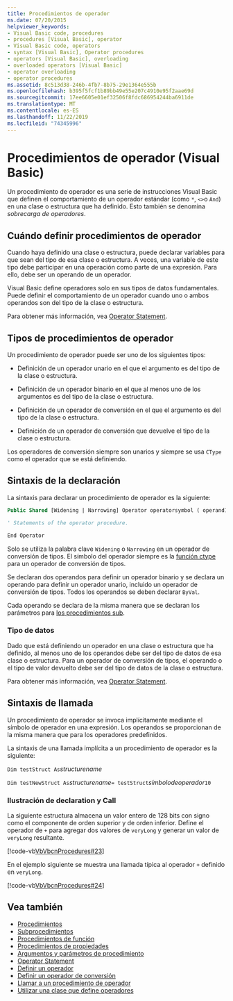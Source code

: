 ```yaml
---
title: Procedimientos de operador
ms.date: 07/20/2015
helpviewer_keywords:
- Visual Basic code, procedures
- procedures [Visual Basic], operator
- Visual Basic code, operators
- syntax [Visual Basic], Operator procedures
- operators [Visual Basic], overloading
- overloaded operators [Visual Basic]
- operator overloading
- operator procedures
ms.assetid: 8c513d38-246b-4fb7-8b75-29e1364e555b
ms.openlocfilehash: b395f5fcf1b89bb49e55e207c4910e95f2aae69d
ms.sourcegitcommit: 17ee6605e01ef32506f8fdc686954244ba6911de
ms.translationtype: MT
ms.contentlocale: es-ES
ms.lasthandoff: 11/22/2019
ms.locfileid: "74345996"
---
```

# <a name="operator-procedures-visual-basic"></a>Procedimientos de operador (Visual Basic)

Un procedimiento de operador es una serie de instrucciones Visual Basic que definen el comportamiento de un operador estándar (como `*`, `<>`o `And`) en una clase o estructura que ha definido. Esto también se denomina *sobrecarga de operadores*.

## <a name="when-to-define-operator-procedures"></a>Cuándo definir procedimientos de operador

Cuando haya definido una clase o estructura, puede declarar variables para que sean del tipo de esa clase o estructura. A veces, una variable de este tipo debe participar en una operación como parte de una expresión. Para ello, debe ser un operando de un operador.

Visual Basic define operadores solo en sus tipos de datos fundamentales. Puede definir el comportamiento de un operador cuando uno o ambos operandos son del tipo de la clase o estructura.

Para obtener más información, vea [Operator Statement](../../../../visual-basic/language-reference/statements/operator-statement.md).

## <a name="types-of-operator-procedure"></a>Tipos de procedimientos de operador

Un procedimiento de operador puede ser uno de los siguientes tipos:

- Definición de un operador unario en el que el argumento es del tipo de la clase o estructura.

- Definición de un operador binario en el que al menos uno de los argumentos es del tipo de la clase o estructura.

- Definición de un operador de conversión en el que el argumento es del tipo de la clase o estructura.

- Definición de un operador de conversión que devuelve el tipo de la clase o estructura.

 Los operadores de conversión siempre son unarios y siempre se usa `CType` como el operador que se está definiendo.

## <a name="declaration-syntax"></a>Sintaxis de la declaración

La sintaxis para declarar un procedimiento de operador es la siguiente:

```vb
Public Shared [Widening | Narrowing] Operator operatorsymbol ( operand1 [,  operand2 ]) As datatype

' Statements of the operator procedure.

End Operator
```

Solo se utiliza la palabra clave `Widening` o `Narrowing` en un operador de conversión de tipos. El símbolo del operador siempre es la [función ctype](../../../../visual-basic/language-reference/functions/ctype-function.md) para un operador de conversión de tipos.

Se declaran dos operandos para definir un operador binario y se declara un operando para definir un operador unario, incluido un operador de conversión de tipos. Todos los operandos se deben declarar `ByVal`.

Cada operando se declara de la misma manera que se declaran los parámetros para [los procedimientos sub](./sub-procedures.md).

### <a name="data-type"></a>Tipo de datos

Dado que está definiendo un operador en una clase o estructura que ha definido, al menos uno de los operandos debe ser del tipo de datos de esa clase o estructura. Para un operador de conversión de tipos, el operando o el tipo de valor devuelto debe ser del tipo de datos de la clase o estructura.

Para obtener más información, vea [Operator Statement](../../../../visual-basic/language-reference/statements/operator-statement.md).

## <a name="calling-syntax"></a>Sintaxis de llamada

Un procedimiento de operador se invoca implícitamente mediante el símbolo de operador en una expresión. Los operandos se proporcionan de la misma manera que para los operadores predefinidos.

La sintaxis de una llamada implícita a un procedimiento de operador es la siguiente:

`Dim testStruct As`*structurename*

`Dim testNewStruct As`*structurename*`= testStruct`*símbolodeoperador*`10`

### <a name="illustration-of-declaration-and-call"></a>Ilustración de declaration y Call

La siguiente estructura almacena un valor entero de 128 bits con signo como el componente de orden superior y de orden inferior. Define el operador de `+` para agregar dos valores de `veryLong` y generar un valor de `veryLong` resultante.

[!code-vb[VbVbcnProcedures#23](~/samples/snippets/visualbasic/VS_Snippets_VBCSharp/VbVbcnProcedures/VB/Class1.vb#23)]

En el ejemplo siguiente se muestra una llamada típica al operador `+` definido en `veryLong`.

[!code-vb[VbVbcnProcedures#24](~/samples/snippets/visualbasic/VS_Snippets_VBCSharp/VbVbcnProcedures/VB/Class1.vb#24)]

## <a name="see-also"></a>Vea también

- [Procedimientos](./index.md)
- [Subprocedimientos](./sub-procedures.md)
- [Procedimientos de función](./function-procedures.md)
- [Procedimientos de propiedades](./property-procedures.md)
- [Argumentos y parámetros de procedimiento](./procedure-parameters-and-arguments.md)
- [Operator Statement](../../../../visual-basic/language-reference/statements/operator-statement.md)
- [Definir un operador](./how-to-define-an-operator.md)
- [Definir un operador de conversión](./how-to-define-a-conversion-operator.md)
- [Llamar a un procedimiento de operador](./how-to-call-an-operator-procedure.md)
- [Utilizar una clase que define operadores](./how-to-use-a-class-that-defines-operators.md)
